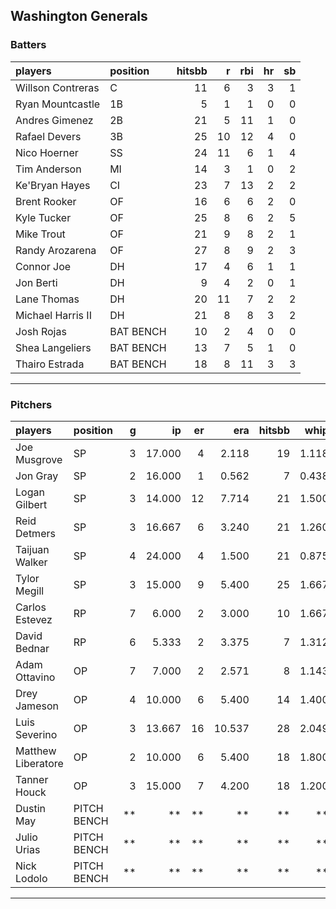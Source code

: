 ## Washington Generals

### Batters

 
|players           |position  | hitsbb|  r| rbi| hr| sb| 
|:-----------------|:---------|------:|--:|---:|--:|--:| 
|Willson Contreras |C         |     11|  6|   3|  3|  1| 
|Ryan Mountcastle  |1B        |      5|  1|   1|  0|  0| 
|Andres Gimenez    |2B        |     21|  5|  11|  1|  0| 
|Rafael Devers     |3B        |     25| 10|  12|  4|  0| 
|Nico Hoerner      |SS        |     24| 11|   6|  1|  4| 
|Tim Anderson      |MI        |     14|  3|   1|  0|  2| 
|Ke'Bryan Hayes    |CI        |     23|  7|  13|  2|  2| 
|Brent Rooker      |OF        |     16|  6|   6|  2|  0| 
|Kyle Tucker       |OF        |     25|  8|   6|  2|  5| 
|Mike Trout        |OF        |     21|  9|   8|  2|  1| 
|Randy Arozarena   |OF        |     27|  8|   9|  2|  3| 
|Connor Joe        |DH        |     17|  4|   6|  1|  1| 
|Jon Berti         |DH        |      9|  4|   2|  0|  1| 
|Lane Thomas       |DH        |     20| 11|   7|  2|  2| 
|Michael Harris II |DH        |     21|  8|   8|  3|  2| 
|Josh Rojas        |BAT BENCH |     10|  2|   4|  0|  0| 
|Shea Langeliers   |BAT BENCH |     13|  7|   5|  1|  0| 
|Thairo Estrada    |BAT BENCH |     18|  8|  11|  3|  3| 


* * *

### Pitchers

 
|players            |position    |  g|     ip| er|    era| hitsbb|  whip| so|  w| sv| 
|:------------------|:-----------|--:|------:|--:|------:|------:|-----:|--:|--:|--:| 
|Joe Musgrove       |SP          |  3| 17.000|  4|  2.118|     19| 1.118| 16|  2|  0| 
|Jon Gray           |SP          |  2| 16.000|  1|  0.562|      7| 0.438| 17|  1|  0| 
|Logan Gilbert      |SP          |  3| 14.000| 12|  7.714|     21| 1.500| 12|  1|  0| 
|Reid Detmers       |SP          |  3| 16.667|  6|  3.240|     21| 1.260| 18|  1|  0| 
|Taijuan Walker     |SP          |  4| 24.000|  4|  1.500|     21| 0.875| 23|  3|  0| 
|Tylor Megill       |SP          |  3| 15.000|  9|  5.400|     25| 1.667| 13|  1|  0| 
|Carlos Estevez     |RP          |  7|  6.000|  2|  3.000|     10| 1.667|  7|  0|  5| 
|David Bednar       |RP          |  6|  5.333|  2|  3.375|      7| 1.312|  5|  0|  5| 
|Adam Ottavino      |OP          |  7|  7.000|  2|  2.571|      8| 1.143|  6|  0|  0| 
|Drey Jameson       |OP          |  4| 10.000|  6|  5.400|     14| 1.400|  6|  1|  0| 
|Luis Severino      |OP          |  3| 13.667| 16| 10.537|     28| 2.049| 12|  0|  0| 
|Matthew Liberatore |OP          |  2| 10.000|  6|  5.400|     18| 1.800|  7|  0|  0| 
|Tanner Houck       |OP          |  3| 15.000|  7|  4.200|     18| 1.200| 14|  0|  0| 
|Dustin May         |PITCH BENCH | **|     **| **|     **|     **|    **| **| **| **| 
|Julio Urias        |PITCH BENCH | **|     **| **|     **|     **|    **| **| **| **| 
|Nick Lodolo        |PITCH BENCH | **|     **| **|     **|     **|    **| **| **| **| 


* * *


